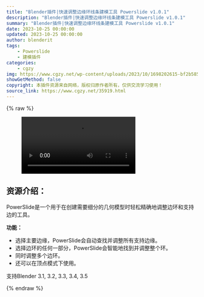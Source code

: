 ```yaml
---
title: "Blender插件|快速调整边缘环线条建模工具 Powerslide v1.0.1"
description: "Blender插件|快速调整边缘环线条建模工具 Powerslide v1.0.1"
summary: "Blender插件|快速调整边缘环线条建模工具 Powerslide v1.0.1"
date: 2023-10-25 00:00:00
updated: 2023-10-25 00:00:00
author: blenderit
tags: 
    - Powerslide
    - 建模插件
categories:
    - cgzy
img: https://www.cgzy.net/wp-content/uploads/2023/10/1698202615-bf2b585aaeb7a04.webp
showGetMethod: false
copyright: 本插件资源来自网络，版权归原作者所有，仅供交流学习使用！
source_link: https://www.cgzy.net/35919.html
---
```


{% raw %}
<figure class="wp-block-video aligncenter"><video controls src="http://cloud.video.taobao.com/play/u/null/p/1/e/6/t/1/433561345667.mp4"></video></figure><div class="wp-block-pandastudio-title"><div class="title_style_01"><h2 id="h2-0">资源介绍：</h2></div></div><p class="is-style-text-indent-2em">PowerSlide是一个用于在创建需要细分的几何模型时轻松精确地调整边环和支持边的工具。</p><p class="is-style-default"><strong>功能：</strong></p><ul>
<li>选择主要边缘，PowerSlide会自动查找并调整所有支持边缘。</li>



<li>选择边环的任何一部分，PowerSlide会智能地找到并调整整个环。</li>



<li>同时调整多个边环。</li>



<li>还可以在顶点模式下使用。</li>
</ul><div class="wp-block-pandastudio-tips"><div class="tip success "><p>支持Blender 3.1, 3.2, 3.3, 3.4, 3.5</p>
</div></div>
<div style="display: none">cgzy</div>
{% endraw %}